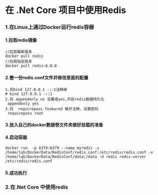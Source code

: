 # 在 .Net Core 项目中使用Redis

### 1.在Linux上通过Docker运行redis容器

#### 1.拉取redis镜像
```
//拉取最新版本
docker pull redis
//拉取指定版本
docker pull redis:6.0.8
```
#### 2.整一份redis.conf文件并修改里面的配置
```
1.将bind 127.0.0.1 -::1注释掉
# bind 127.0.0.1 -::1
2.将 appendonly no 设置成yes,开启redis数据持久化 
 appendonly yes  
3.将  requirepass foobared 解开注释，设置密码
 requirepass root
```
#### 3.放入自己的docker数据卷文件夹做好挂载的准备
#### 4.启动容器
```
docker run  -p 6379:6379 --name myredis -v /home/lqh/DockerData/RedisConf/redis.conf:/etc/redis/redis.conf -v /home/lqh/DockerData/RedisConf/data:/data -d redis redis-server /etc/redis/redis.conf 
```
#### 5.成功执行

### 2.在.Net Core 中使用redis
